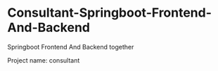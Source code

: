 # Consultant-Springboot-Frontend-And-Backend
Springboot Frontend And Backend together

Project name: consultant
